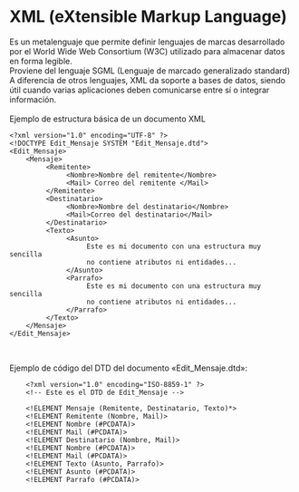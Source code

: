 # XML (eXtensible Markup Language)
Es un metalenguaje que permite definir lenguajes de marcas desarrollado por el World Wide Web Consortium (W3C) utilizado para almacenar datos en forma legible. <br>
Proviene del lenguaje SGML (Lenguaje de marcado generalizado standard) <br>
 A diferencia de otros lenguajes, XML da soporte a bases de datos, siendo útil cuando varias aplicaciones deben comunicarse entre sí o integrar información. <br>
 <br>
 Ejemplo de estructura básica de un documento XML
 ```ssh
<?xml version="1.0" encoding="UTF-8" ?>
<!DOCTYPE Edit_Mensaje SYSTEM "Edit_Mensaje.dtd">
<Edit_Mensaje>
     <Mensaje>
          <Remitente>
               <Nombre>Nombre del remitente</Nombre>
               <Mail> Correo del remitente </Mail>
          </Remitente>
          <Destinatario>
               <Nombre>Nombre del destinatario</Nombre>
               <Mail>Correo del destinatario</Mail>
          </Destinatario>
          <Texto>
               <Asunto>
                    Este es mi documento con una estructura muy sencilla 
                    no contiene atributos ni entidades...
               </Asunto>
               <Parrafo>
                    Este es mi documento con una estructura muy sencilla 
                    no contiene atributos ni entidades...
               </Parrafo>
          </Texto>
     </Mensaje>
</Edit_Mensaje>
```
<br>

Ejemplo de código del DTD del documento «Edit_Mensaje.dtd»:
```ssh
    <?xml version="1.0" encoding="ISO-8859-1" ?>
    <!-- Este es el DTD de Edit_Mensaje -->

    <!ELEMENT Mensaje (Remitente, Destinatario, Texto)*>
    <!ELEMENT Remitente (Nombre, Mail)>
    <!ELEMENT Nombre (#PCDATA)>
    <!ELEMENT Mail (#PCDATA)>
    <!ELEMENT Destinatario (Nombre, Mail)>
    <!ELEMENT Nombre (#PCDATA)>
    <!ELEMENT Mail (#PCDATA)>
    <!ELEMENT Texto (Asunto, Parrafo)>
    <!ELEMENT Asunto (#PCDATA)>
    <!ELEMENT Parrafo (#PCDATA)>
```
